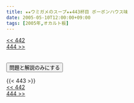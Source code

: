 ```yaml
---
title: ★★ウミガメのスープ★★443杯目 ボーボンハウス味
date: 2005-05-10T12:00:00+09:00
tags: [2005年,オカルト板]
---
```

<div class="th_left"><a href="../442"><< 442</a></div>
<div class="th_right"><a href="../444">444 >></a></div>
<br><br>
<script src="../../js/cupsoup.js"></script>
<form>
<input type="button" value="問題と解説のみにする" onClick="toggleCupsoup()">
</form>
{{< 443 >}}
<div class="th_left"><a href="../442"><< 442</a></div>
<div class="th_right"><a href="../444">444 >></a></div>